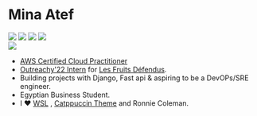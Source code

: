 # Mina Atef
<a href="https://www.linkedin.com/in/mina-atef-/"><img src="https://img.shields.io/badge/LinkedIn-0077B5?style=for-the-badge&logo=linkedin&logoColor=white"></a>
<a href="mailto:mina-andajos-work@outlook.com"><img src="https://img.shields.io/badge/Microsoft_Outlook-0078D4?style=for-the-badge&logo=microsoft-outlook&logoColor=white"></a>
<a href="https://twitter.com/mina_atef_00"><img src="https://img.shields.io/badge/Twitter-1DA1F2?style=for-the-badge&logo=twitter&logoColor=white"></a>
<a href="https://medium.com/@mina_atef_00"><img src="https://img.shields.io/badge/Medium-12100E?style=for-the-badge&logo=medium&logoColor=white"></a>
<br>
<a href="https://www.credly.com/badges/d60bc5d8-3be7-4ee3-ac92-ee8214556a08/public_url)"><img src="https://user-images.githubusercontent.com/52796958/220787718-bffbb6a1-c2af-4cb1-8a07-20d7f17835e2.png"></a>


- [AWS Certified Cloud Practitioner](https://www.credly.com/badges/d60bc5d8-3be7-4ee3-ac92-ee8214556a08/public_url)
- [Outreachy'22 Intern](https://www.outreachy.org/alums/2022-05/) for [Les Fruits Défendus](https://github.com/LesFruitsDefendus/).
- Building projects with Django, Fast api & aspiring to be a DevOPs/SRE engineer.
- Egyptian Business Student.
- I ❤️ [WSL](https://ubuntu.com/wsl) , [Catppuccin Theme](https://github.com/catppuccin/catppuccin) and Ronnie Coleman.
